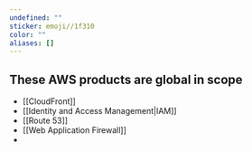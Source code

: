 ```yaml
---
undefined: ""
sticker: emoji//1f310
color: ""
aliases: []
---
```

## These AWS products are global in scope

- [[CloudFront]]
- [[Identity and Access Management|IAM]]
- [[Route 53]]
- [[Web Application Firewall]]
- 


